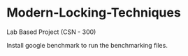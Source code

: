 # Modern-Locking-Techniques
Lab Based Project (CSN - 300) 

Install google benchmark to run the benchmarking files.

